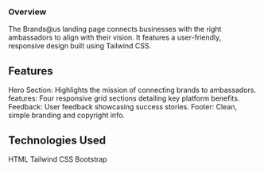 ### Overview
The Brands@us landing page connects businesses with the right ambassadors to align with their vision. It features a user-friendly, responsive design built using Tailwind CSS.

## Features
Hero Section: Highlights the mission of connecting brands to ambassadors.
features: Four responsive grid sections detailing key platform benefits.
Feedback: User feedback showcasing success stories.
Footer: Clean, simple branding and copyright info.
## Technologies Used
HTML
Tailwind CSS
Bootstrap
